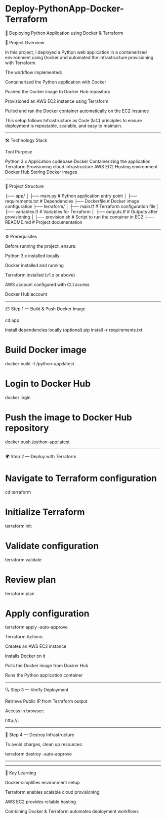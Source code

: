 # Deploy-PythonApp-Docker-Terraform
🚀 Deploying Python Application using Docker & Terraform

📖 Project Overview

In this project, I deployed a Python web application in a containerized environment using Docker and automated the infrastructure provisioning with Terraform.

The workflow implemented:

Containerized the Python application with Docker

Pushed the Docker image to Docker Hub repository

Provisioned an AWS EC2 instance using Terraform

Pulled and ran the Docker container automatically on the EC2 instance


This setup follows Infrastructure as Code (IaC) principles to ensure deployment is repeatable, scalable, and easy to maintain.


---

🛠 Technology Stack

Tool	Purpose

Python 3.x	Application codebase
Docker	Containerizing the application
Terraform	Provisioning cloud infrastructure
AWS EC2	Hosting environment
Docker Hub	Storing Docker images



---

📂 Project Structure

├── app/
│   ├── main.py               # Python application entry point
│   ├── requirements.txt      # Dependencies
├── Dockerfile                # Docker image configuration
├── terraform/
│   ├── main.tf               # Terraform configuration file
│   ├── variables.tf          # Variables for Terraform
│   ├── outputs.tf            # Outputs after provisioning
│   ├── provision.sh          # Script to run the container in EC2
├── README.md                 # Project documentation


---

⚙️ Prerequisites

Before running the project, ensure:

Python 3.x installed locally

Docker installed and running

Terraform installed (v1.x or above)

AWS account configured with CLI access

Docker Hub account

---

📦 Step 1 — Build & Push Docker Image

cd app

Install dependencies locally (optional)
pip install -r requirements.txt

# Build Docker image
docker build -t <dockerhub-username>/python-app:latest .

# Login to Docker Hub
docker login

# Push the image to Docker Hub repository
docker push <dockerhub-username>/python-app:latest


---

🌍 Step 2 — Deploy with Terraform

# Navigate to Terraform configuration
cd terraform

# Initialize Terraform
terraform init

# Validate configuration
terraform validate

# Review plan
terraform plan

# Apply configuration
terraform apply -auto-approve

Terraform Actions:

Creates an AWS EC2 instance

Installs Docker on it

Pulls the Docker image from Docker Hub

Runs the Python application container



---

🔍 Step 3 — Verify Deployment

Retrieve Public IP from Terraform output

Access in browser:


http://<EC2-PUBLIC-IP>:<PORT>


---

🧹 Step 4 — Destroy Infrastructure

To avoid charges, clean up resources:

terraform destroy -auto-approve


---


---

📌 Key Learning

Docker simplifies environment setup

Terraform enables scalable cloud provisioning

AWS EC2 provides reliable hosting

Combining Docker & Terraform automates deployment workflows
